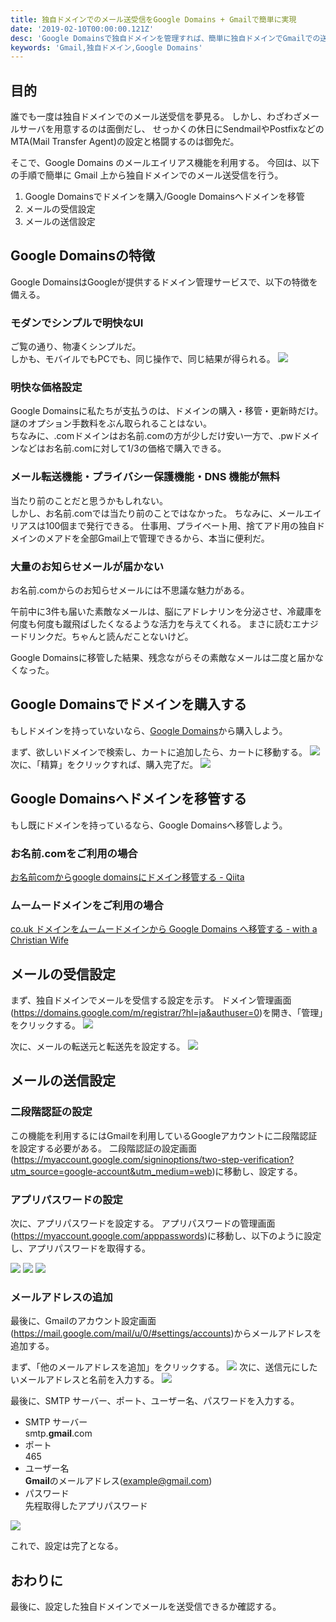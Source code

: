 ```yaml
---
title: 独自ドメインでのメール送受信をGoogle Domains + Gmailで簡単に実現
date: '2019-02-10T00:00:00.121Z'
desc: 'Google Domainsで独自ドメインを管理すれば、簡単に独自ドメインでGmailでの送受信が行える'
keywords: 'Gmail,独自ドメイン,Google Domains'
---
```


## 目的

誰でも一度は独自ドメインでのメール送受信を夢見る。
しかし、わざわざメールサーバを用意するのは面倒だし、
せっかくの休日にSendmailやPostfixなどのMTA(Mail Transfer Agent)の設定と格闘するのは御免だ。

そこで、Google Domains のメールエイリアス機能を利用する。
今回は、以下の手順で簡単に Gmail 上から独自ドメインでのメール送受信を行う。

1. Google Domainsでドメインを購入/Google Domainsへドメインを移管
2. メールの受信設定
3. メールの送信設定

## Google Domainsの特徴

Google DomainsはGoogleが提供するドメイン管理サービスで、以下の特徴を備える。

### モダンでシンプルで明快なUI

ご覧の通り、物凄くシンプルだ。   
しかも、モバイルでもPCでも、同じ操作で、同じ結果が得られる。
![](2019-02-10-12-40-11.png)

### 明快な価格設定

Google Domainsに私たちが支払うのは、ドメインの購入・移管・更新時だけ。  
謎のオプション手数料をぶん取られることはない。  
ちなみに、.comドメインはお名前.comの方が少しだけ安い一方で、.pwドメインなどはお名前.comに対して1/3の価格で購入できる。   

### メール転送機能・プライバシー保護機能・DNS 機能が無料

当たり前のことだと思うかもしれない。  
しかし、お名前.comでは当たり前のことではなかった。
ちなみに、メールエイリアスは100個まで発行できる。
仕事用、プライベート用、捨てアド用の独自ドメインのメアドを全部Gmail上で管理できるから、本当に便利だ。

### 大量のお知らせメールが届かない

お名前.comからのお知らせメールには不思議な魅力がある。

午前中に3件も届いた素敵なメールは、脳にアドレナリンを分泌させ、冷蔵庫を何度も何度も蹴飛ばしたくなるような活力を与えてくれる。
まさに読むエナジードリンクだ。ちゃんと読んだことないけど。

Google Domainsに移管した結果、残念ながらその素敵なメールは二度と届かなくなった。

## Google Domainsでドメインを購入する

もしドメインを持っていないなら、[Google Domains](https://domains.google.com/m/registrar/search?hl=ja&authuser=0)から購入しよう。

まず、欲しいドメインで検索し、カートに追加したら、カートに移動する。
![](2019-02-10-13-00-15.png)
次に、「精算」をクリックすれば、購入完了だ。
![](2019-02-10-13-02-09.png)

## Google Domainsへドメインを移管する

もし既にドメインを持っているなら、Google Domainsへ移管しよう。

### お名前.comをご利用の場合

[お名前comからgoogle domainsにドメイン移管する - Qiita](https://qiita.com/fnifni/items/0daca17e0750659f2866)

### ムームードメインをご利用の場合

[co.uk ドメインをムームードメインから Google Domains へ移管する - with a Christian Wife](https://blog.withachristianwife.com/2018/07/29/transfering-co-uk-domain/)

## メールの受信設定
まず、独自ドメインでメールを受信する設定を示す。
ドメイン管理画面(https://domains.google.com/m/registrar/?hl=ja&authuser=0)を開き、「管理」をクリックする。
![](2019-02-10-13-15-33.png)

次に、メールの転送元と転送先を設定する。
![](2019-02-10-13-19-16.png)


## メールの送信設定
### 二段階認証の設定
この機能を利用するにはGmailを利用しているGoogleアカウントに二段階認証を設定する必要がある。
二段階認証の設定画面(https://myaccount.google.com/signinoptions/two-step-verification?utm_source=google-account&utm_medium=web)に移動し、設定する。

### アプリパスワードの設定
次に、アプリパスワードを設定する。
アプリパスワードの管理画面(https://myaccount.google.com/apppasswords)に移動し、以下のように設定し、アプリパスワードを取得する。

![](2019-02-10-13-31-19.png)
![](2019-02-10-13-35-04.png)
![](2019-02-10-13-36-25.png)

### メールアドレスの追加

最後に、Gmailのアカウント設定画面(https://mail.google.com/mail/u/0/#settings/accounts)からメールアドレスを追加する。

まず、「他のメールアドレスを追加」をクリックする。
![](2019-02-10-13-44-00.png)
次に、送信元にしたいメールアドレスと名前を入力する。
![](2019-02-10-13-47-14.png)

最後に、SMTP サーバー、ポート、ユーザー名、パスワードを入力する。
* SMTP サーバー   
smtp.**gmail**.com
* ポート   
465
* ユーザー名   
**Gmail**のメールアドレス(example@gmail.com)
* パスワード   
先程取得したアプリパスワード

![](2019-02-10-13-57-01.png)

これで、設定は完了となる。

## おわりに
最後に、設定した独自ドメインでメールを送受信できるか確認する。